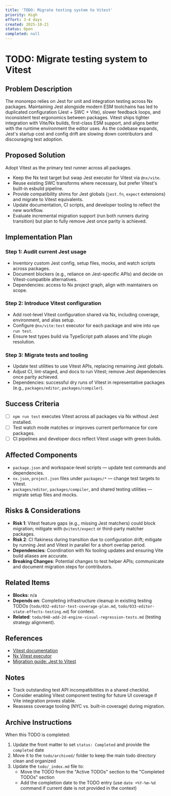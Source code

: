 ```yaml
---
title: 'TODO: Migrate testing system to Vitest'
priority: High
effort: 3-4 days
created: 2025-10-21
status: Open
completed: null
---
```


# TODO: Migrate testing system to Vitest

## Problem Description

The monorepo relies on Jest for unit and integration testing across Nx packages. Maintaining Jest alongside modern ESM toolchains has led to duplicated configuration (Jest + SWC + Vite), slower feedback loops, and inconsistent test ergonomics between packages. Vitest ships tighter integration with Vite/Nx builds, first-class ESM support, and aligns better with the runtime environment the editor uses. As the codebase expands, Jest's startup cost and config drift are slowing down contributors and discouraging test adoption.

## Proposed Solution

Adopt Vitest as the primary test runner across all packages.
- Keep the Nx test target but swap Jest executor for Vitest via `@nx/vite`.
- Reuse existing SWC transforms where necessary, but prefer Vitest's built-in esbuild pipeline.
- Provide compatibility shims for Jest globals (`jest.fn`, `expect` extensions) and migrate to Vitest equivalents.
- Update documentation, CI scripts, and developer tooling to reflect the new workflow.
- Evaluate incremental migration support (run both runners during transition) but plan to fully remove Jest once parity is achieved.

## Implementation Plan

### Step 1: Audit current Jest usage
- Inventory custom Jest config, setup files, mocks, and watch scripts across packages.
- Document blockers (e.g., reliance on Jest-specific APIs) and decide on Vitest-compatible alternatives.
- Dependencies: access to Nx project graph, align with maintainers on scope.

### Step 2: Introduce Vitest configuration
- Add root-level Vitest configuration shared via Nx, including coverage, environment, and alias setup.
- Configure `@nx/vite:test` executor for each package and wire into `npm run test`.
- Ensure test types build via TypeScript path aliases and Vite plugin resolution.

### Step 3: Migrate tests and tooling
- Update test utilities to use Vitest APIs, replacing remaining Jest globals.
- Adjust CI, lint-staged, and docs to run Vitest; remove Jest dependencies once parity achieved.
- Dependencies: successful dry runs of Vitest in representative packages (e.g., `packages/editor`, `packages/compiler`).

## Success Criteria

- [ ] `npm run test` executes Vitest across all packages via Nx without Jest installed.
- [ ] Test watch mode matches or improves current performance for core packages.
- [ ] CI pipelines and developer docs reflect Vitest usage with green builds.

## Affected Components

- `package.json` and workspace-level scripts — update test commands and dependencies.
- `nx.json`, `project.json` files under `packages/*` — change test targets to Vitest.
- `packages/editor`, `packages/compiler`, and shared testing utilities — migrate setup files and mocks.

## Risks & Considerations

- **Risk 1**: Vitest feature gaps (e.g., missing Jest matchers) could block migration; mitigate with `@vitest/expect` or third-party matcher packages.
- **Risk 2**: CI flakiness during transition due to configuration drift; mitigate by running Jest and Vitest in parallel for a short overlap period.
- **Dependencies**: Coordination with Nx tooling updates and ensuring Vite build aliases are accurate.
- **Breaking Changes**: Potential changes to test helper APIs; communicate and document migration steps for contributors.

## Related Items

- **Blocks**: n/a
- **Depends on**: Completing infrastructure cleanup in existing testing TODOs (`todo/032-editor-test-coverage-plan.md`, `todo/033-editor-state-effects-testing.md`) for context.
- **Related**: `todo/048-add-2d-engine-visual-regression-tests.md` (testing strategy alignment).

## References

- [Vitest documentation](https://vitest.dev/guide/)
- [Nx Vitest executor](https://nx.dev/packages/vite/executors/test)
- [Migration guide: Jest to Vitest](https://vitest.dev/guide/migrating-from-jest.html)

## Notes

- Track outstanding test API incompatibilities in a shared checklist.
- Consider enabling Vitest component testing for future UI coverage if Vite integration proves stable.
- Reassess coverage tooling (NYC vs. built-in coverage) during migration.

## Archive Instructions

When this TODO is completed:
1. Update the front matter to set `status: Completed` and provide the `completed` date
2. Move it to the `todo/archived/` folder to keep the main todo directory clean and organized
3. Update the `todo/_index.md` file to:
   - Move the TODO from the "Active TODOs" section to the "Completed TODOs" section
   - Add the completion date to the TODO entry (use `date +%Y-%m-%d` command if current date is not provided in the context) 
